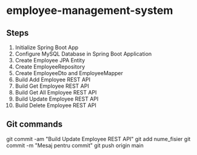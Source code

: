 # employee-management-system
## Steps
1. Initialize Spring Boot App
2. Configure MySQL Database in Spring Boot Application
3. Create Employee JPA Entity
4. Create EmployeeRepository
5. Create EmployeeDto and EmployeeMapper
6. Build Add Employee REST API
7. Build Get Employee REST API
8. Build Get All Employee REST API
9. Build Update Employee REST API
10. Build Delete Employee REST API


## Git commands
git commit -am "Build Update Employee REST API"
git add nume_fisier
git commit -m "Mesaj pentru commit"
git push origin main
